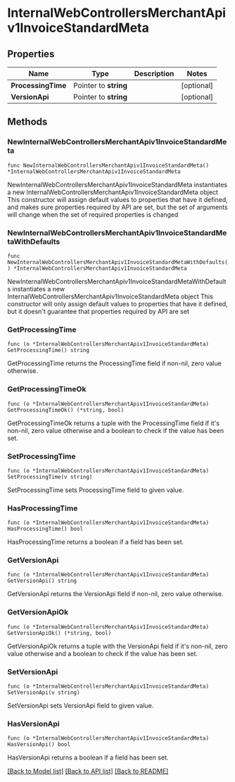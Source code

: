 # InternalWebControllersMerchantApiv1InvoiceStandardMeta

## Properties

Name | Type | Description | Notes
------------ | ------------- | ------------- | -------------
**ProcessingTime** | Pointer to **string** |  | [optional] 
**VersionApi** | Pointer to **string** |  | [optional] 

## Methods

### NewInternalWebControllersMerchantApiv1InvoiceStandardMeta

`func NewInternalWebControllersMerchantApiv1InvoiceStandardMeta() *InternalWebControllersMerchantApiv1InvoiceStandardMeta`

NewInternalWebControllersMerchantApiv1InvoiceStandardMeta instantiates a new InternalWebControllersMerchantApiv1InvoiceStandardMeta object
This constructor will assign default values to properties that have it defined,
and makes sure properties required by API are set, but the set of arguments
will change when the set of required properties is changed

### NewInternalWebControllersMerchantApiv1InvoiceStandardMetaWithDefaults

`func NewInternalWebControllersMerchantApiv1InvoiceStandardMetaWithDefaults() *InternalWebControllersMerchantApiv1InvoiceStandardMeta`

NewInternalWebControllersMerchantApiv1InvoiceStandardMetaWithDefaults instantiates a new InternalWebControllersMerchantApiv1InvoiceStandardMeta object
This constructor will only assign default values to properties that have it defined,
but it doesn't guarantee that properties required by API are set

### GetProcessingTime

`func (o *InternalWebControllersMerchantApiv1InvoiceStandardMeta) GetProcessingTime() string`

GetProcessingTime returns the ProcessingTime field if non-nil, zero value otherwise.

### GetProcessingTimeOk

`func (o *InternalWebControllersMerchantApiv1InvoiceStandardMeta) GetProcessingTimeOk() (*string, bool)`

GetProcessingTimeOk returns a tuple with the ProcessingTime field if it's non-nil, zero value otherwise
and a boolean to check if the value has been set.

### SetProcessingTime

`func (o *InternalWebControllersMerchantApiv1InvoiceStandardMeta) SetProcessingTime(v string)`

SetProcessingTime sets ProcessingTime field to given value.

### HasProcessingTime

`func (o *InternalWebControllersMerchantApiv1InvoiceStandardMeta) HasProcessingTime() bool`

HasProcessingTime returns a boolean if a field has been set.

### GetVersionApi

`func (o *InternalWebControllersMerchantApiv1InvoiceStandardMeta) GetVersionApi() string`

GetVersionApi returns the VersionApi field if non-nil, zero value otherwise.

### GetVersionApiOk

`func (o *InternalWebControllersMerchantApiv1InvoiceStandardMeta) GetVersionApiOk() (*string, bool)`

GetVersionApiOk returns a tuple with the VersionApi field if it's non-nil, zero value otherwise
and a boolean to check if the value has been set.

### SetVersionApi

`func (o *InternalWebControllersMerchantApiv1InvoiceStandardMeta) SetVersionApi(v string)`

SetVersionApi sets VersionApi field to given value.

### HasVersionApi

`func (o *InternalWebControllersMerchantApiv1InvoiceStandardMeta) HasVersionApi() bool`

HasVersionApi returns a boolean if a field has been set.


[[Back to Model list]](../README.md#documentation-for-models) [[Back to API list]](../README.md#documentation-for-api-endpoints) [[Back to README]](../README.md)


